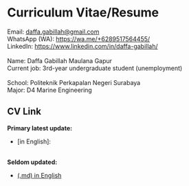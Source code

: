 # Curriculum Vitae/Resume
Email: daffa.gabillah@gmail.com<br>
WhatsApp (WA): https://wa.me/+6289517564455/<br>
LinkedIn: https://www.linkedin.com/in/daffa-gabillah/<br>
<br>
Name: Daffa Gabillah Maulana Gapur<br>
Current job: 3rd-year undergraduate student (unemployment)<br>
<br>
School: Politeknik Perkapalan Negeri Surabaya<br>
Major: D4 Marine Engineering<br>

## CV Link
**Primary latest update:**<br>
- [in English]:
<br><br>

**Seldom updated:**<br>
- [(.md) in English](https://github.com/gabillah/CV/blob/main/(.md)%20Gabillah%20-%20CV%20-%20English%20-%20General.md#portfolio-description-financial-and-accounting)

